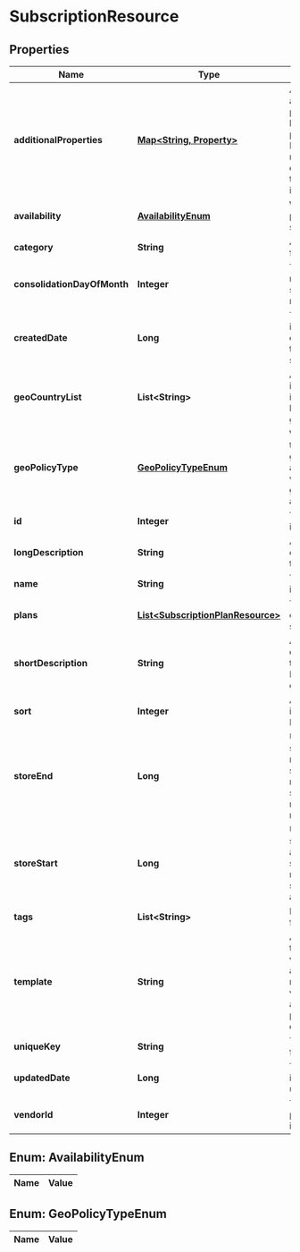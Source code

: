 
# SubscriptionResource

## Properties
Name | Type | Description | Notes
------------ | ------------- | ------------- | -------------
**additionalProperties** | [**Map&lt;String, Property&gt;**](Property.md) | A map of item additional properties, keyed on the property name. Must match the names and types defined in the template for this item type. |  [optional]
**availability** | [**AvailabilityEnum**](#AvailabilityEnum) | Who can purchase this subscription |  [optional]
**category** | **String** | A category for filtering items |  [optional]
**consolidationDayOfMonth** | **Integer** | The day of the month 1..31 this subscription will renew |  [optional]
**createdDate** | **Long** | The date the item was created, unix timestamp in seconds |  [optional]
**geoCountryList** | **List&lt;String&gt;** | A list of country iso3 codes to include in the blacklist/whitelist geo policy |  [optional]
**geoPolicyType** | [**GeoPolicyTypeEnum**](#GeoPolicyTypeEnum) | Whether to use the geo_country_list as a black list or white list for item geographical availability |  [optional]
**id** | **Integer** | The id of the item |  [optional]
**longDescription** | **String** | A long description of the subscription |  [optional]
**name** | **String** | The name of the item | 
**plans** | [**List&lt;SubscriptionPlanResource&gt;**](SubscriptionPlanResource.md) | The billing options for this subscription |  [optional]
**shortDescription** | **String** | A short description of the subscription.  Max 255 characters |  [optional]
**sort** | **Integer** | A number to use in sorting items.  Default 500 |  [optional]
**storeEnd** | **Long** | Used to schedule removal from store.  Null means the subscription will never be removed |  [optional]
**storeStart** | **Long** | Used to schedule appearance in store.  Null means the subscription will appear now |  [optional]
**tags** | **List&lt;String&gt;** | List of tags used for filtering items |  [optional]
**template** | **String** | An item template this item is validated against. May be null and no validation of additional properties will be done. |  [optional]
**uniqueKey** | **String** | The unique key for the item |  [optional]
**updatedDate** | **Long** | The date the item was last updated |  [optional]
**vendorId** | **Integer** | The vendor who provides the item | 


<a name="AvailabilityEnum"></a>
## Enum: AvailabilityEnum
Name | Value
---- | -----


<a name="GeoPolicyTypeEnum"></a>
## Enum: GeoPolicyTypeEnum
Name | Value
---- | -----



